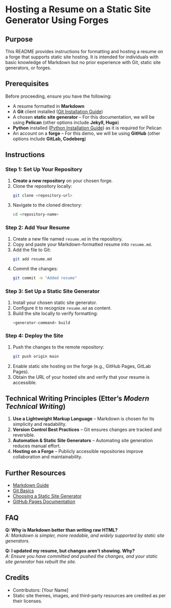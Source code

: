 # Hosting a Resume on a Static Site Generator Using Forges

## Purpose
This README provides instructions for formatting and hosting a resume on a forge that supports static site hosting. It is intended for individuals with basic knowledge of Markdown but no prior experience with Git, static site generators, or forges.

## Prerequisites
Before proceeding, ensure you have the following:
- A resume formatted in **Markdown**
- A **Git** client installed ([Git Installation Guide](https://git-scm.com/downloads))
- A chosen **static site generator** – For this documentation, we will be using **Pelican** (other options include **Jekyll, Hugo**)
- **Python** installed ([Python Installation Guide](https://www.python.org/downloads/)) as it is required for Pelican
- An account on a **forge** – For this demo, we will be using **GitHub** (other options include **GitLab, Codeberg**)

## Instructions

### Step 1: Set Up Your Repository
1. **Create a new repository** on your chosen forge.
2. Clone the repository locally:
   ```bash
   git clone <repository-url>
   ```
3. Navigate to the cloned directory:
   ```bash
   cd <repository-name>
   ```

### Step 2: Add Your Resume
1. Create a new file named `resume.md` in the repository.
2. Copy and paste your Markdown-formatted resume into `resume.md`.
3. Add the file to Git:
   ```bash
   git add resume.md
   ```
4. Commit the changes:
   ```bash
   git commit -m "Added resume"
   ```

### Step 3: Set Up a Static Site Generator
1. Install your chosen static site generator.
2. Configure it to recognize `resume.md` as content.
3. Build the site locally to verify formatting:
   ```bash
   <generator-command> build
   ```

### Step 4: Deploy the Site
1. Push the changes to the remote repository:
   ```bash
   git push origin main
   ```
2. Enable static site hosting on the forge (e.g., GitHub Pages, GitLab Pages).
3. Obtain the URL of your hosted site and verify that your resume is accessible.

## Technical Writing Principles (Etter’s *Modern Technical Writing*)
1. **Use a Lightweight Markup Language** – Markdown is chosen for its simplicity and readability.
2. **Version Control Best Practices** – Git ensures changes are tracked and reversible.
3. **Automation & Static Site Generators** – Automating site generation reduces manual effort.
4. **Hosting on a Forge** – Publicly accessible repositories improve collaboration and maintainability.

## Further Resources
- [Markdown Guide](https://www.markdownguide.org/)
- [Git Basics](https://git-scm.com/doc)
- [Choosing a Static Site Generator](https://www.staticgen.com/)
- [GitHub Pages Documentation](https://pages.github.com/)

## FAQ
**Q: Why is Markdown better than writing raw HTML?**  
*A: Markdown is simpler, more readable, and widely supported by static site generators.*

**Q: I updated my resume, but changes aren’t showing. Why?**  
*A: Ensure you have committed and pushed the changes, and your static site generator has rebuilt the site.*

## Credits
- Contributors: [Your Name]
- Static site themes, images, and third-party resources are credited as per their licenses.

